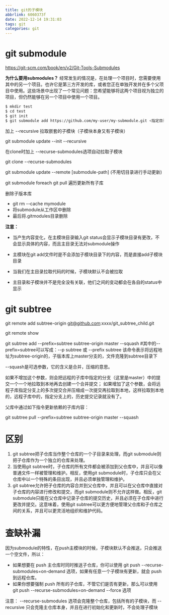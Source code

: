 ```yaml
---
title: git的子模块
abbrlink: 6060373f
date: 2022-12-14 19:31:03
tags: git
categories: git
---
```


# git submodule
https://git-scm.com/book/en/v2/Git-Tools-Submodules

**为什么要用submodules？**
经常发生的情况是，在处理一个项目时，您需要使用其中的另一个项目。也许它是第三方开发的库，或者您正在单独开发并在多个父项目中使用。这些场景中出现了一个常见问题：您希望能够将这两个项目视为独立的项目，但仍然能够在另一个项目中使用一个项目。


```bash
$ mkdir test
$ cd test
$ git init
$ git submodule add https://github.com/my-user/my-submodule.git <指定目录>
```

加上 --recursive 拉取嵌套的子模块（子模块本身又有子模块）

git submodule update --init --recursive

在clone时加上 --recurse-submodules选项自动拉取子模块

git clone --recurse-submodules <main-project-repo-url>


git submodule update --remote [submodule-path] (不用切目录进行手动更新)

git submodule foreach git pull 遍历更新所有子库

删除子版本库
- git rm --cache mymodule
- 将submodule从工作区中删除
- 最后将.gitmodules目录删除

**注意：**
- 当产生内容变化，在主模块目录输入git status会显示子模块目录有更改，不会显示具体的内容，而且主目录无法对submodule操作

- 主模块在git add文件时是不会添加子模块目录下的内容，而是直接add子模块目录

- 当我们在主目录拉取代码的时候，子模块默认不会被拉取
- 主目录和子模块并不是完全没有关联，他们之间的变动都会在各自的status中显示

# git subtree

 git remote add subtree-origin git@github.com:xxxx/git_subtree_child.git

 git remote show  

 git subtree add --prefix=subtree subtree-origin master --squash #其中的--prefix=subtree可以写成：--p subtree 或 --prefix subtree
 该命令表示将远程地址为subtree-origin的，子版本库上master分支的，文件克隆到subtree目录下

--squash是可选参数，它的含义是合并，压缩的意思。

如果不增加这个参数，则会把远程的子库中指定的分支（这里是master）中的提交一个一个地拉取到本地再去创建一个合并提交；
如果增加了这个参数，会将远程子库指定分支上的多次提交合并压缩成一次提交再拉取到本地，这样拉取到本地的，远程子库中的，指定分支上的，历史提交记录就没有了。

父库中通过如下指令更新依赖的子库内容：

git subtree pull --prefix=subtree subtree-origin master --squash

# 区别
1. git subtree把子仓库当作整个仓库的一个子目录来处理，而git submodule则把子仓库作为一个独立的仓库来处理。
2. 当使用git subtree时，子仓库的所有文件都会被添加到父仓库中，并且可以像普通文件一样被管理和维护。相反，使用git submodule时，子仓库只会在父仓库中以一个特殊的条目出现，并且必须单独管理和维护。
3. git subtree允许把子仓库的内容合并到父仓库中，并且可以在父仓库中直接对子仓库的内容进行修改和提交，而git submodule则不允许这样做。相反，git submodule只能在父仓库中记录子仓库的提交历史，并且必须在子仓库中进行更改并提交。这意味着，使用git subtree可以更方便地管理父仓库和子仓库之间的关系，并且可以更灵活地组织和维护代码。

# 查缺补漏
因为submodule的特性，在push主模块的时候，子模块默认不会推送，只会推送一个空文件，所以：
- 如果想要在 push 主仓库时同时推送子仓库，你可以使用 git push --recurse-submodules=on-demand 选项，如果有任意一个子模块有更新，就会 push 到远程仓库。
- 如果你想要强制 push 所有的子仓库，不管它们是否有更新，那么可以使用 git push --recurse-submodules=on-demand --force 选项


注意：
--recurse-submodules 选项会克隆整个仓库，包括所有的子模块，而 --recursive 只会克隆主仓库本身，并且在进行初始化和更新时，不会处理子模块